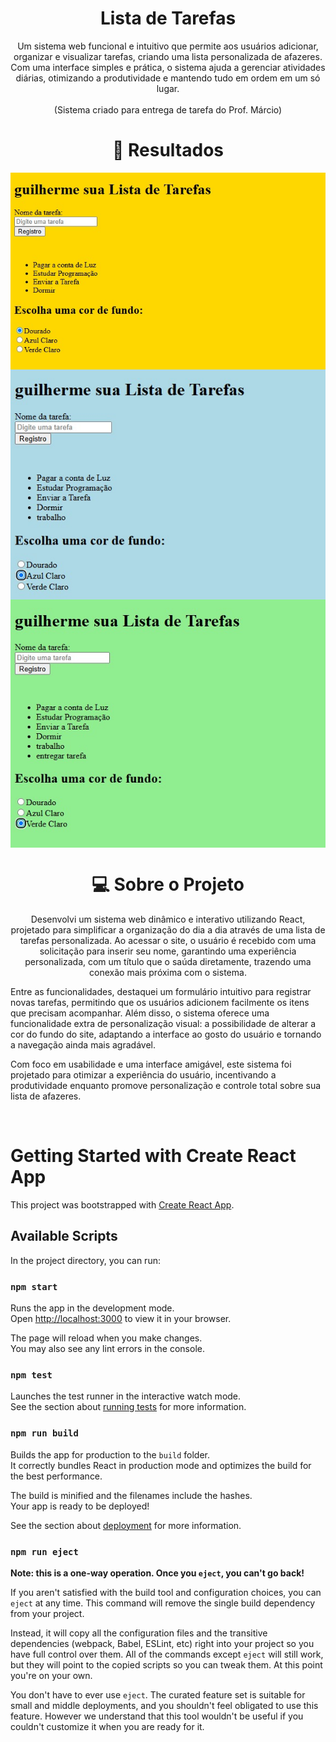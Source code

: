 <h1 align="center">Lista de Tarefas</h1>

<p align="center"> Um sistema web funcional e intuitivo que permite aos usuários adicionar, organizar e visualizar tarefas, criando uma lista personalizada de afazeres. Com uma interface simples e prática, o sistema ajuda a gerenciar atividades diárias, otimizando a produtividade e mantendo tudo em ordem em um só lugar.
<br/><br/>(Sistema criado para entrega de tarefa do Prof. Márcio)<br/>
</p>

<h1 align="center"> 👀 Resultados</h1>
<img align="center" src="./assets/WhatsApp Image 2025-03-17 at 17.08.35.jpeg"></img>
<img align="center" src="./assets/WhatsApp Image 2025-03-17 at 17.08.26.jpeg"></img>
<img align="center" src="./assets/WhatsApp Image 2025-03-17 at 17.09.04.jpeg"></img>


<h1 align="center"> 💻 Sobre o Projeto</h1>

<p align="center">Desenvolvi um sistema web dinâmico e interativo utilizando React, projetado para simplificar a organização do dia a dia através de uma lista de tarefas personalizada. Ao acessar o site, o usuário é recebido com uma solicitação para inserir seu nome, garantindo uma experiência personalizada, com um título que o saúda diretamente, trazendo uma conexão mais próxima com o sistema.

Entre as funcionalidades, destaquei um formulário intuitivo para registrar novas tarefas, permitindo que os usuários adicionem facilmente os itens que precisam acompanhar. Além disso, o sistema oferece uma funcionalidade extra de personalização visual: a possibilidade de alterar a cor do fundo do site, adaptando a interface ao gosto do usuário e tornando a navegação ainda mais agradável.

Com foco em usabilidade e uma interface amigável, este sistema foi projetado para otimizar a experiência do usuário, incentivando a produtividade enquanto promove personalização e controle total sobre sua lista de afazeres.</a></p>
<br/>



# Getting Started with Create React App

This project was bootstrapped with [Create React App](https://github.com/facebook/create-react-app).

## Available Scripts

In the project directory, you can run:

### `npm start`

Runs the app in the development mode.\
Open [http://localhost:3000](http://localhost:3000) to view it in your browser.

The page will reload when you make changes.\
You may also see any lint errors in the console.

### `npm test`

Launches the test runner in the interactive watch mode.\
See the section about [running tests](https://facebook.github.io/create-react-app/docs/running-tests) for more information.

### `npm run build`

Builds the app for production to the `build` folder.\
It correctly bundles React in production mode and optimizes the build for the best performance.

The build is minified and the filenames include the hashes.\
Your app is ready to be deployed!

See the section about [deployment](https://facebook.github.io/create-react-app/docs/deployment) for more information.

### `npm run eject`

**Note: this is a one-way operation. Once you `eject`, you can't go back!**

If you aren't satisfied with the build tool and configuration choices, you can `eject` at any time. This command will remove the single build dependency from your project.

Instead, it will copy all the configuration files and the transitive dependencies (webpack, Babel, ESLint, etc) right into your project so you have full control over them. All of the commands except `eject` will still work, but they will point to the copied scripts so you can tweak them. At this point you're on your own.

You don't have to ever use `eject`. The curated feature set is suitable for small and middle deployments, and you shouldn't feel obligated to use this feature. However we understand that this tool wouldn't be useful if you couldn't customize it when you are ready for it.

